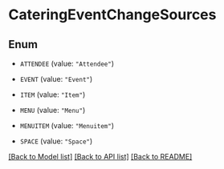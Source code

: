 # CateringEventChangeSources

## Enum


* `ATTENDEE` (value: `"Attendee"`)

* `EVENT` (value: `"Event"`)

* `ITEM` (value: `"Item"`)

* `MENU` (value: `"Menu"`)

* `MENUITEM` (value: `"Menuitem"`)

* `SPACE` (value: `"Space"`)


[[Back to Model list]](../README.md#documentation-for-models) [[Back to API list]](../README.md#documentation-for-api-endpoints) [[Back to README]](../README.md)


